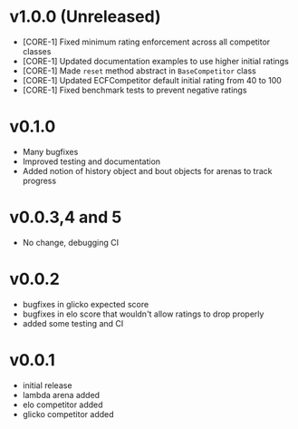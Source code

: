 v1.0.0 (Unreleased)
======

 * [CORE-1] Fixed minimum rating enforcement across all competitor classes
 * [CORE-1] Updated documentation examples to use higher initial ratings
 * [CORE-1] Made `reset` method abstract in `BaseCompetitor` class
 * [CORE-1] Updated ECFCompetitor default initial rating from 40 to 100
 * [CORE-1] Fixed benchmark tests to prevent negative ratings

v0.1.0
======

 * Many bugfixes
 * Improved testing and documentation
 * Added notion of history object and bout objects for arenas to track progress
 
v0.0.3,4 and 5
==============

 * No change, debugging CI
 
v0.0.2
======

 * bugfixes in glicko expected score
 * bugfixes in elo score that wouldn't allow ratings to drop properly
 * added some testing and CI
 
v0.0.1
======

 * initial release
 * lambda arena added
 * elo competitor added
 * glicko competitor added